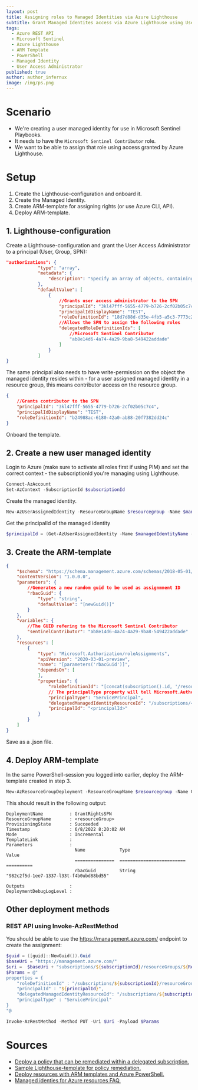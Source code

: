 ```yaml
---
layout: post
title: Assigning roles to Managed Identities via Azure Lighthouse
subtitle: Grant Managed Identites access via Azure Lighthouse using User Access Administrator delegation. 
tags:
  - Azure REST API
  - Microsoft Sentinel
  - Azure Lighthouse
  - ARM Template
  - PowerShell
  - Managed Identity
  - User Access Administrator
published: true
author: author_infernux
image: /img/ps.png
---
```


# Scenario

- We're creating a user managed identity for use in Microsoft Sentinel Playbooks. 
- It needs to have the `Microsoft Sentinel Contributor` role.
- We want to be able to assign that role using access granted by Azure Lighthouse.

# Setup

1. Create the Lighthouse-configuration and onboard it.
2. Create the Managed Identity.
3. Create ARM-template for assigning rights (or use Azure CLI, API).
4. Deploy ARM-template.

## 1. Lighthouse-configuration
Create a Lighthouse-configuration and grant the User Access Administrator to a principal (User, Group, SPN):
```json
"authorizations": {
	        "type": "array",
            "metadata": {
                "description": "Specify an array of objects, containing tuples of Azure Active Directory principalId, a Azure roleDefinitionId, and an optional principalIdDisplayName. The roleDefinition specified is granted to the principalId in the provider's Active Directory and the principalIdDisplayName is visible to customers."
            },
            "defaultValue": [
                {
                    //Grants user access administrator to the SPN
                    "principalId": "3kl47fff-5655-4779-b726-2cf02b05c7c4",
                    "principalIdDisplayName": "TEST",
                    "roleDefinitionId": "18d7d88d-d35e-4fb5-a5c3-7773c20a72d9",
                    //Allows the SPN to assign the following roles
                    "delegatedRoleDefinitionIds": [
                        //Microsoft Sentinel Contributor
                        "ab8e14d6-4a74-4a29-9ba8-549422addade"
                    ]
                }
            ]
}
```
The same principal also needs to have write-permission on the object the managed identity resides within - for a user assigned managed identity in a resource group, this means contributor access on the resource group.
```json
{
    //Grants contributor to the SPN
    "principalId": "3kl47fff-5655-4779-b726-2cf02b05c7c4",
    "principalIdDisplayName": "TEST",
    "roleDefinitionId": "b24988ac-6180-42a0-ab88-20f7382dd24c"
}
```
Onboard the template.

## 2. Create a new user managed identity
Login to Azure (make sure to activate all roles first if using PIM) and set the correct context - the subscriptionId you're managing using Lighthouse.
```powershell
Connect-AzAccount
Set-AzContext -SubscriptionId $subscriptionId
```
Create the managed identity.
```powershell
New-AzUserAssignedIdentity -ResourceGroupName $resourcegroup -Name $managedIdentityName -Location $location
```
Get the principalId of the managed identity
```powershell
$principalId = (Get-AzUserAssignedIdentity -Name $managedIdentityName -ResourceGroupName $resourcegroup).PrincipalId
```

## 3. Create the ARM-template

```json
{
    "$schema": "https://schema.management.azure.com/schemas/2018-05-01/subscriptionDeploymentTemplate.json#",
    "contentVersion": "1.0.0.0",
    "parameters": {
        //Generates a new random guid to be used as assignmnent ID
        "rbacGuid": {
            "type": "string",
            "defaultValue": "[newGuid()]"
        } 
    },
    "variables": {
        //The GUID refering to the Microsoft Sentinel Contributor
        "sentinelContributor": "ab8e14d6-4a74-4a29-9ba8-549422addade"
    },
    "resources": [
        {
            "type": "Microsoft.Authorization/roleAssignments",
            "apiVersion": "2020-03-01-preview",
            "name": "[parameters('rbacGuid')]",
            "dependsOn": [
            ],
            "properties": {
                "roleDefinitionId": "[concat(subscription().id, '/resourceGroups/<resourceGroup>/providers/Microsoft.Authorization/roleDefinitions/', variables('sentinelContributor'))]",
                // The principalType property will tell Microsoft.Authorization not to perform the check for existence on your principal ID during roleAssignment creation
                "principalType": "ServicePrincipal",
                "delegatedManagedIdentityResourceId": "/subscriptions/<subscriptionId>/resourceGroups/<resourceGroup>/providers/Microsoft.ManagedIdentity/userAssignedIdentities/<managedIdentityName>",
                "principalId": "<principalId>"
            }
        }
    ]
}
```
Save as a .json file.

## 4. Deploy ARM-template

In the same PowerShell-session you logged into earlier, deploy the ARM-template created in step 3.
```powershell
New-AzResourceGroupDeployment -ResourceGroupName $resourcegroup -Name GrantRightsSPN -TemplateFile "RoleAssignment.json"
```

This should result in the following output:
```
DeploymentName          : GrantRightsSPN
ResourceGroupName       : <resourceGroup>
ProvisioningState       : Succeeded
Timestamp               : 6/8/2022 8:20:02 AM
Mode                    : Incremental
TemplateLink            :
Parameters              :
                          Name             Type                       Value
                          ===============  =========================  ==========
                          rbacGuid         String                     "982c2f5d-1ee7-1337-l33t-f4b0ubd88bd55"

Outputs                 :
DeploymentDebugLogLevel :
```

## Other deployment methods

### REST API using Invoke-AzRestMethod

You should be able to use the https://management.azure.com/ endpoint to create the assignment:
```powershell
$guid = ([guid]::NewGuid()).Guid
$baseUri = "https://management.azure.com/"
$uri =  $baseUri + "subscriptions/${subscriptionId}/resourceGroups/${ResourceGroup}/providers/Microsoft.Authorization/roleAssignments/${guid}?api-version=2020-04-01-preview"
$Params = @"
properties = {
    "roleDefinitionId" : "/subscriptions/${subscriptionId}/resourceGroups/${ResourceGroup}/providers/Microsoft.Authorization/roleDefinitions/${roleDefinitionId}",
    "principalId" : "${principalId}",
    "delegatedManagedIdentityResourceId": "/subscriptions/${subscriptionId}/resourceGroups/${ResourceGroup}/providers/Microsoft.ManagedIdentity/userAssignedIdentities/${managedIdentityName}",
    "principalType" : "ServicePrincipal"
}
"@

Invoke-AzRestMethod -Method PUT -Uri $Uri -Payload $Params
```

# Sources
- [Deploy a policy that can be remediated within a delegated subscription.](https://docs.microsoft.com/en-us/azure/lighthouse/how-to/deploy-policy-remediation#create-a-user-who-can-assign-roles-to-a-managed-identity-in-the-customer-tenant)
- [Sample Lighthouse-template for policy remediation.](https://github.com/Azure/Azure-Lighthouse-samples/blob/master/templates/policy-add-or-replace-tag/addOrReplaceTag.json)
- [Deploy resources with ARM templates and Azure PowerShell.](https://docs.microsoft.com/en-us/azure/azure-resource-manager/templates/deploy-powershell#deployment-scope)
- [Managed identies for Azure resources FAQ.](https://docs.microsoft.com/en-us/azure/active-directory/managed-identities-azure-resources/managed-identities-faq)
